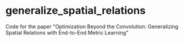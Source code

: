 # generalize_spatial_relations
Code for the paper "Optimization Beyond the Convolution: Generalizing Spatial Relations with End-to-End Metric Learning"
